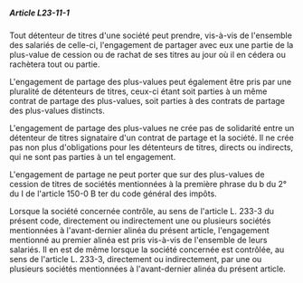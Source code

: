 ##### Article L23-11-1

Tout détenteur de titres d'une société peut prendre, vis-à-vis de l'ensemble des salariés de celle-ci, l'engagement de partager avec eux une partie de la plus-value de cession ou de rachat de ses titres au jour où il en cédera ou rachètera tout ou partie.

L'engagement de partage des plus-values peut également être pris par une pluralité de détenteurs de titres, ceux-ci étant soit parties à un même contrat de partage des plus-values, soit parties à des contrats de partage des plus-values distincts.

L'engagement de partage des plus-values ne crée pas de solidarité entre un détenteur de titres signataire d'un contrat de partage et la société. Il ne crée pas non plus d'obligations pour les détenteurs de titres, directs ou indirects, qui ne sont pas parties à un tel engagement.

L'engagement de partage ne peut porter que sur des plus-values de cession de titres de sociétés mentionnées à la première phrase du b du 2° du I de l'article 150-0 B ter du code général des impôts.

Lorsque la société concernée contrôle, au sens de l'article L. 233-3 du présent code, directement ou indirectement une ou plusieurs sociétés mentionnées à l'avant-dernier alinéa du présent article, l'engagement mentionné au premier alinéa est pris vis-à-vis de l'ensemble de leurs salariés. Il en est de même lorsque la société concernée est contrôlée, au sens de l'article L. 233-3, directement ou indirectement, par une ou plusieurs sociétés mentionnées à l'avant-dernier alinéa du présent article.

